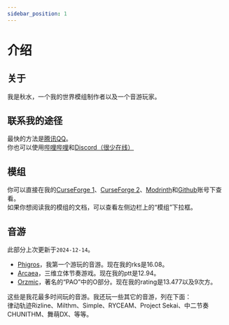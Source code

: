 ```yaml
---
sidebar_position: 1
---
```


# 介绍
## 关于

我是秋水，一个我的世界模组制作者以及一个音游玩家。  

## 联系我的途径

最快的方法是[腾讯QQ](tencent://AddContact/?fromId=45&fromSubId=1&subcmd=all&uin=3394608504/)。  
你也可以使用[哔哩哔哩](https://space.bilibili.com/484142219/)和[Discord（很少在线）](https://discordapp.com/users/qiushui1012/)

## 模组

你可以直接在我的[CurseForge 1](https://www.curseforge.com/members/qiushui1012/)、[CurseForge 2](https://www.curseforge.com/members/qiushui0875/)、[Modrinth](https://modrinth.com/user/QiuShui1012/)和[Github](https://github.com/QiuShui1012/)账号下查看。  
如果你想阅读我的模组的文档，可以查看左侧边栏上的“模组”下拉框。

## 音游

此部分上次更新于`2024-12-14`。

- [Phigros](https://phigros.fandom.com/)，我第一个游玩的音游。现在我的rks是16.08。
- [Arcaea](https://arcaea.lowiro.com/)，三维立体节奏游戏。现在我的ptt是12.94。
- [Orzmic](https://orzmic.fandom.com/)，著名的“PAO”中的O部分。现在我的rating是13.477以及9次方。

这些是我花最多时间玩的音游。我还玩一些其它的音游，列在下面：  
律动轨迹Rizline、Milthm、Simple、RYCEAM、Project Sekai、中二节奏CHUNITHM、舞萌DX、等等。

